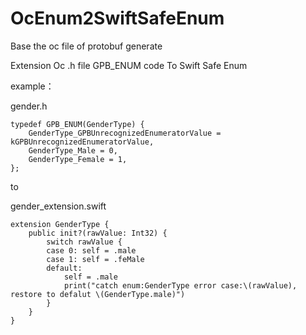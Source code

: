 # OcEnum2SwiftSafeEnum
Base the oc file of protobuf generate  

Extension Oc .h file GPB_ENUM code To Swift Safe Enum

example：

gender.h
```
typedef GPB_ENUM(GenderType) {
    GenderType_GPBUnrecognizedEnumeratorValue = kGPBUnrecognizedEnumeratorValue,
    GenderType_Male = 0,
    GenderType_Female = 1,
};
```
to 

gender_extension.swift
```
extension GenderType {
    public init?(rawValue: Int32) {
        switch rawValue {
        case 0: self = .male
        case 1: self = .feMale
        default:
            self = .male
            print("catch enum:GenderType error case:\(rawValue), restore to defalut \(GenderType.male)")
        }
    }
}

```